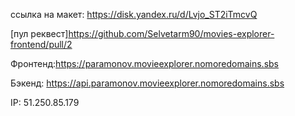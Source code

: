 ссылка на макет:  https://disk.yandex.ru/d/Lvjo_ST2iTmcvQ

[пул реквест]https://github.com/Selvetarm90/movies-explorer-frontend/pull/2

Фронтенд:https://paramonov.movieexplorer.nomoredomains.sbs

Бэкенд: https://api.paramonov.movieexplorer.nomoredomains.sbs

IP: 51.250.85.179

